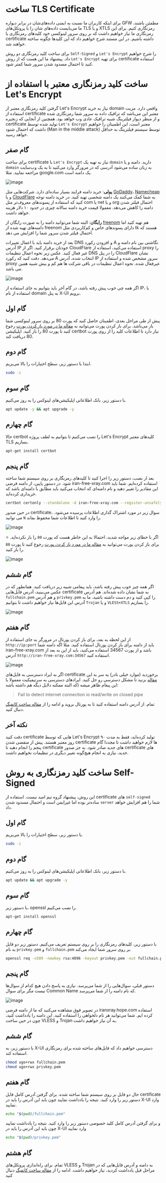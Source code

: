 # ساخت TLS Certificate

برای اینکه کاربران ما نسبت به ایمنی داده‌های‌شان در برابر دیواره GFW‌ مطمئن باشند، ما می‌بایست داده‌های شان را با پروتکل‌های TLS و یا XTLS رمزنگاری کنیم. برای این رمزنگاری ما نیاز خواهیم داشت که بر روی سرور لینوکسی خود کلیدهای رمزنگاری یا certificate داشته باشیم. در این مستند شرح خواهیم داد که این کلیدها چگونه ساخته خواهند شد.

برای ساخت کلید رمزنگاری دو روش `Self-Signed` و `Let's Encrypt` را شرح خواهیم داد. پیشنهاد ما این هست که از روش `Let's Encrypt` برای تهیه certificate‌ استفاده کنید تا احتمال مسدود شدن سرور شما کمتر شود.

# ساخت کلید رمزنگاری معتبر با استفاده از Let's Encrypt

گرفتن کلید رمزنگاری معتبر از Let's Encrypt نیاز به خرید domain واقعی دارد. مزیت استفاده از certificate معتبر این می‌باشد که ترافیک داده به سرور شما رمزنگاری شده و از منظر دیوار فیلترینگ شبیه ترافیک عادی وب خواهد بود. همچنین از آنجایی که زنجیره certificate تولید شده توسط ‍‍‍‍`Let's Encrypt` معتبر است، این اطمینان را خواهیم داشت که احتمال شنود (Man in the middle attack) توسط سیستم فیلترینگ به حداقل خواهد رسید.

## گام صفر

برای ساخت certificate با `Let's Encrypt` نیاز به تهیه یک `domain` دارید. دامنه و یا `domain` به زبان ساده می‌شود آدرسی که در مرورگر وارد می‌کنید تا به یک وب‌سایت مراجعه نمایید. مثلا google.com یک دامنه است.

![image](https://user-images.githubusercontent.com/118040490/209424090-6da7a63a-6690-4dc6-bcd6-afb3fb92e4e0.png)


**پولی**: خرید دامنه فرایند بسیار ساده‌ای دارد. شرکت‌هایی مثل [GoDaddy](https://www.godaddy.com/)، [Namecheap](https://www.namecheap.com/) و یا [CloudFlare](https://www.cloudflare.com/products/registrar/) به شما کمک می‌کنند یک دامنه شخصی تهیه کنید. در خرید دامنه توجه کنید که استفاده از پسوند‌های معروف‌تر مثل com یا net و یا org احتمال فیلتر شدن دامنه را کاهش می‌دهد. معمولا قیمت خرید دامنه سالانه چیزی در حدود ۱۰ دلار هزینه خواهد داشت.

**رایگان**: البته شما می‌توانید دامنه را به صورت رایگان از [freenom](https://www.freenom.com/en/index.html?lang=en) هم تهیه کنید اما دامنه‌های تهیه شده از freenom دارای پسوند‌های خاص و کم‌کاربردی مثل tk هستند که احتمال فیلتر شدن سرور شما را افزایش می دهد.  

بعد از خرید دامنه باید با اعمال تغییرات DNS و افزودن رکورد A نگاشتی بین نام دامنه و آدرس IP خودتان برقرار کنید. اگر از CloudFlare استفاده می‌کنید، استفاده از proxy را غیر فعال کنید. عکس زیر نحوه اعمال تنظیمات DNS را در پنل CloudFlare نشان می‌دهد. دقت کنید که رکورد A انتخاب شده، آدرس IP سرور مشخص شده و استفاده از proxy غیرفعال شده. نحوه اعمال تنظیمات در باقی شرکت ها هم کم و بیش شبیه همین می باشد.

![image](https://user-images.githubusercontent.com/118040490/209424388-ac247d9c-38fd-4267-a43f-d05f4b63a7bb.png)

اگر همه چی خوب پیش رفته باشد، در گام آخر باید بتوانیم به جای استفاده از IP، با استفاده از نام domain به پنل X-UI برویم.

## گام اول

پیش از طی مراحل بعدی، اطمینان حاصل کنید که پورت 80 بر روی سرور لینوکسی شما باز می‌باشد. برای باز کردن پورت می‌توانید به [مقاله ما در مورد باز کردن پورت](https://github.com/iranxray/hope/blob/main/open-server-port.md) رجوع کنید تا پورت 80 را باز کنید. اپلیکیشن certbot نیاز دارد تا اطلاعات کلید را از روی پورت 80 دریافت کند.

## گام دوم
ابتدا با دستور زیر، سطح اختیارات را بالا می‌بریم.

```bash
sudo -i
```
## گام سوم

با دستور زیر، بانک اطلاعاتی اپلیکیشن‌های لینوکس را به روز می‌کنیم.

```bash
apt update -y && apt upgrade -y
```

## گام چهارم
حالا certbot را نصب می‌کنیم تا بتوانیم به لطف پروژه Let's Encrypt کلیدهای معتبر TLS بسازیم.

```bash
apt-get install certbot
```

## گام پنجم
بعد از نصب، دستور زیر را اجرا کنید تا کلیدهای رمزنگاری بر روی سیستم شما ساخته شود. در دستور پایین، از دامنه فرضی iran-free-xray.com استفاده کرده‌ایم. شما باید این مقادیر را تغییر دهید و نام دامنه‌ای که انتخاب می‌کنید باید مطابق با دامنه‌ای باشد که خریداری کرده‌اید.

```bash
certbot certonly --standalone -d iran-free-xray.com --register-unsafely-without-email --non-interactive --agree-tos
```

در حین صدور certificate، سوال زیر در مورد اشتراک گذاری اطلاعات پرسیده می‌شود. می توانید `N` را وارد کنید تا اطلاعات شما محفوظ بماند.

![image](https://user-images.githubusercontent.com/118040490/203454799-c59a865a-1709-4a02-81c8-b88b5c80043a.png)


:star:
اگر با خطای زیر مواجه شدید، احتمالا به این خاطر هست که پورت `80‍` را باز نکرده‌اید. برای باز کردن پورت می‌توانید به [مقاله ما در مورد باز کردن پورت](https://github.com/iranxray/hope/blob/main/open-server-port.md) رجوع کنید تا پورت `80` را باز کنید.

![image](https://user-images.githubusercontent.com/118040490/203455215-4a723a64-4616-4803-b013-fbde0271414a.png)

## گام ششم

اگر همه چیز خوب پیش رفته باشد، باید پیغامی شبیه زیر دریافت کنید. همانطور که در عکس می‌بینید، آدرس فایل‌هایی certificate به شما نشان داده شده‌اند. هم آدرس `fullchain.pem` و هم آدرس `privkey.pem` را کپی کنید و دم دست داشته باشید. ما به آدرس این فایل‌ها نیاز خواهیم داشت تا بتوانیم `Trojan` و یا `VLESS+XTLS` را بسازیم. 

![image](https://user-images.githubusercontent.com/118040490/203455773-bd35cb28-49ec-436b-86e3-0be91803eb41.png)


## گام هفتم
از این لحظه به بعد، برای باز کردن پورتال در مرورگر به جای استفاده از `http://ip:port` باید از دامنه برای باز کردن پورتال استفاده کنید. مثلا اگه دامنه شما iran-free-xray.com باشد و از پورت 34567‌ استفاده می‌کنید، باید از این به بعد از آدرس `http://iran-free-xray.com:34567` استفاده کنید.

![image](https://user-images.githubusercontent.com/118040490/203457457-0bb9bc53-855c-4d13-a2f4-292977781ef9.png)

اگر به ایراد دسترسی به فایل‌های certificate برخوردید (موارد خیلی نادر) یه سر به این [مقاله](https://github.com/v2fly/fhs-install-v2ray/wiki/Insufficient-permissions-when-using-certificates) بزنید تا مشکل دسترسی رو حل کنید. ایرادهای دسترسی به سرتیفیکیت معمولا با این پیغام ظاهر میشه (که البته ممکنه دلایل دیگه هم داشته باشه:

> Fail to detect internet connection io read/write on closed pipe
 
تمام. از آدرس دامنه استفاده کنید تا به پورتال بروید و ادامه را از [مقاله ساخت کانفیگ](https://github.com/iranxray/hope/blob/main/create-configs.md) دنبال کنید.

## نکته آخر
دقت کنید certificate هایی که توسط Let's Encrypt تولید کرده‌اید، فقط به مدت ۹۰ روز معتبر هستند. پیش از منقضی شدن certificate ها لازم خواهید داشت تا مجددا گام پنجم را انجام دهید تا certificate های جدید صادر شود. به جز صدور certificate های جدید، نیازی به انجام هیچ‌گونه تغییر دیگری در تنظیمات نخواهیم داشت.


# ساخت کلید رمزنگاری به روش Self-Signed

این روش، پیشنهاد گروه تیم امید نیست. استفاده از certificate های `self-signed` ساده‌تر بوده اما غیرایمن است و احتمال مسدود شدن ‍‍`server` شما را هم افزایش خواهد داد.

## گام اول

با دستور زیر، سطح اختیارات را بالا می‌بریم.

```bash
sudo -i
```

## گام دوم

با دستور زیر، بانک اطلاعاتی اپلیکیشن‌های لینوکس را به روز می‌کنیم.



```bash
apt update && apt upgrade -y
```

## گام سوم
با دستور زیر، openssl را نصب می‌کنیم.


```bash
apt-get install openssl
```

## گام چهارم
با دستور زیر، کلیدهای رمزنگاری را بر روی سیستم تعریف می‌کنیم. دستور زیر دو فایل به نام `privkey.pem` و `fullchain.pem` بر روی سرور شما ایجاد می‌کند.


```bash
openssl req -x509 -newkey rsa:4096 -keyout privkey.pem -out fullchain.pem -sha256 -days 365 -nodes
```

## گام پنجم
دستور قبلی، سوال‌هایی را از شما می‌پرسد. نیازی به پاسخ دادن هیچ کدام از سوال‌ها نیست مگر برای سوال Common Name که نام دامنه را از شما می‌پرسد.

![image](https://user-images.githubusercontent.com/118040490/201593200-90fc980c-102b-4620-b922-21f7bea72ffe.png)

در تصویر فوق مشاهده می‌کنید که ما از دامنه فرضی iranxray.hope.com استفاده کرده ایم. شما می‌توانید هر نام دلخواهی را استفاده کنید.  این دامنه را یادداشت کنید، چون در حین ساخت VLESS و Trojan به آن نیاز خواهیم داشت.

## گام ششم
با دستور زیر، به X-UI دسترسی خواهیم داد که فایل‌های ساخته شده برای رمزنگاری استفاده کند.

```bash
chmod ugo+rwx fullchain.pem
chmod ugo+rwx privkey.pem
```


## گام هفتم

حال دو فایل بر روی سیستم شما ساخته شده. برای گرفتن آدرس کامل فایل‌ certificate دستور زیر را وارد کنید. نتیجه را یادداشت نمایید چون باید این آدرس را باید در X-UI وارد نمایید.


```bash
echo "$(pwd)/fullchain.pem"
```

و برای گرفتن آدرس کامل کلید خصوصی دستور زیر را وارد کنید. نتیجه را یادداشت نمایید چون باید این آدرس را باید در X-UI وارد نمایید


```bash
echo "$(pwd)/privkey.pem"
```

## گام هشتم
تمام. برای راه‌اندازی پروتکل‌های VLESS و Trojan به دامنه و آدرس فایل‌هایی که در مراحل قبل یادداشت کردید، نیاز خواهیم داشت. ادامه را از [مقاله ساخت کانفیگ](https://github.com/iranxray/hope/blob/main/create-configs.md) دنبال کنید
